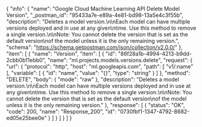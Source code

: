 {
  "info": {
    "name": "Google Cloud Machine Learning API Delete Model Version",
    "_postman_id": "95433a7e-e89a-4e81-bd98-13a5e4c3f55b",
    "description": "Deletes a model version.\n\nEach model can have multiple versions deployed and in use at any given\ntime. Use this method to remove a single version.\n\nNote: You cannot delete the version that is set as the default version\nof the model unless it is the only remaining version.",
    "schema": "https://schema.getpostman.com/json/collection/v2.0.0/"
  },
  "item": [
    {
      "name": "Version",
      "item": [
        {
          "id": "86f28a1b-4994-4213-b9dd-2cbb0b11ebb0",
          "name": "ml.projects.models.versions.delete",
          "request": {
            "url": {
              "protocol": "http",
              "host": "ml.googleapis.com",
              "path": [
                "v1/:name"
              ],
              "variable": [
                {
                  "id": "name",
                  "value": "{}",
                  "type": "string"
                }
              ]
            },
            "method": "DELETE",
            "body": {
              "mode": "raw"
            },
            "description": "Deletes a model version.\n\nEach model can have multiple versions deployed and in use at any given\ntime. Use this method to remove a single version.\n\nNote: You cannot delete the version that is set as the default version\nof the model unless it is the only remaining version."
          },
          "response": [
            {
              "status": "OK",
              "code": 200,
              "name": "Response_200",
              "id": "0730fbf1-1347-4792-8682-ed05e25bee0e"
            }
          ]
        }
      ]
    }
  ]
}
